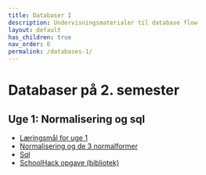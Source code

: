 ```yaml
---
title: Databaser I
description: Undervisningsmaterialer til database flow
layout: default
has_children: true
nav_order: 6
permalink: /databases-1/
---
```



# Databaser på 2. semester

## Uge 1: Normalisering og sql

- [Læringsmål for uge 1](./laeringsmaal.md#uge-1-normalisering-og-sql)
- [Normalisering og de 3 normalformer](./normalisering/README.md)
- [Sql](./sql/README.md)
- [SchoolHack opgave (bibliotek)](./sql/exercise_bibliotek.md)

